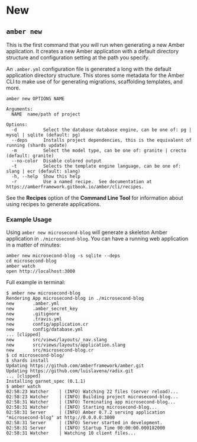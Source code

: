 # New

## `amber new`

This is the first command that you will run when generating a new Amber application. It creates a new Amber application with a default directory structure and configuration setting at the path you specify.

An `.amber.yml` configuration file is generated a long with the default application directory structure. This stores some metadata for the Amber CLI to make use of for generating migrations, scaffolding templates, and more.

```text
amber new OPTIONS NAME

Arguments:
  NAME  name/path of project

Options:
  -d          Select the database database engine, can be one of: pg | mysql | sqlite (default: pg)
  --deps      Installs project dependencies, this is the equivalent of running (shards update)
  -m          Select the model type, can be one of: granite | crecto (default: granite)
  --no-color  Disable colored output
  -t          Selects the template engine language, can be one of: slang | ecr (default: slang)
  -h, --help  Show this help
  -r          Use a named recipe.  See documentation at https://amberframework.gitbook.io/amber/cli/recipes.
```

See the **Recipes** option of the **Command Line Tool** for information about using recipes to generate applications.

### Example Usage

Using `amber new microsecond-blog` will generate a skeleton Amber application in `./microsecond-blog`. You can have a running web application in a matter of minutes:

```text
amber new microsecond-blog -s sqlite --deps
cd microsecond-blog
amber watch
open http://localhost:3000
```

Full example in terminal:

```text
$ amber new microsecond-blog
Rendering App microsecond-blog in ./microsecond-blog
new       .amber.yml
new       .amber_secret_key
new       .gitignore
new       .travis.yml
new       config/application.cr
new       config/database.yml
... [clipped]
new       src/views/layouts/_nav.slang
new       src/views/layouts/application.slang
new       src/microsecond-blog.cr
$ cd microsecond-blog/
$ shards install
Updating https://github.com/amberframework/amber.git
Updating https://github.com/luislavena/radix.git
... [clipped]
Installing garnet_spec (0.1.1)
$ amber watch        
02:58:23 Watcher    | (INFO) Watching 22 files (server reload)...
02:58:23 Watcher    | (INFO) Building project microsecond-blog...
02:58:31 Watcher    | (INFO) Terminating app microsecond-blog...
02:58:31 Watcher    | (INFO) Starting microsecond-blog...
02:58:31 Server     | (INFO) Amber 0.7.2 serving application "microsecond-blog" at http://0.0.0.0:3000
02:58:31 Server     | (INFO) Server started in development.
02:58:31 Server     | (INFO) Startup Time 00:00:00.000182000
02:58:31 Watcher    | Watching 10 client files...
```

